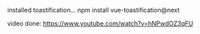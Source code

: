 installed toastification...
npm install vue-toastification@next


video done:
https://www.youtube.com/watch?v=hNPwdOZ3qFU